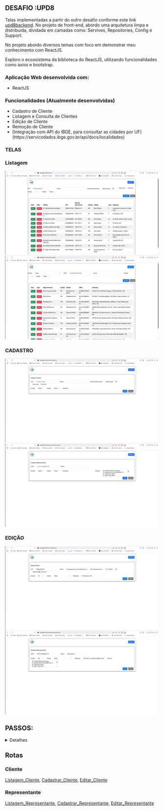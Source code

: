 ## DESAFIO :UPD8

Telas implementadas a partir do outro desafio conforme este link [upd8backend](https://github.com/SaorCampos/desafio_upd8_back). No projeto de front-end, abordo uma arquitetura limpa e distribuida, dividada em camadas como: Servives, Repositories, Config e Support.

No projeto abordo diversos temas com foco em demonstrar meu conhecimento com ReactJS.

Exploro o ecossistema da biblioteca do ReactJS, utilizando funcionalidades como axios e bootstrap.

### Aplicação Web desenvolvida com:<br />
- ReactJS<br />

### Funcionalidades (Atualmente desenvolvidas)
<ul>
    <li>Cadastro de Cliente</li>
    <li>Listagem e Consulta de Clientes</li>
    <li>Edição de Cliente</li>
    <li>Remoção de Cliente</li>
    <li>[Integração com API do IBGE, para consultar as cidades por UF](https://servicodados.ibge.gov.br/api/docs/localidades)</li>
</ul>

### TELAS

### Listagem
![LISTAGEM](Lista-Clientes.png)
![LISTAGEM](Lista-Representantes.png)

### CADASTRO
![CADASTRO](Cadastrar-Cliente.png)
![CADASTRO](Cadastrar-Representante.png)

### EDIÇÃO
![EDIÇÃO](Editar-Cliente.png)
![EDIÇÃO](Editar-Representante.png)

## PASSOS:

<details>
<summary>Detalhes</summary>

### Requesitos necessários para executar o projeto:
<ul>
    <li>Instalar o Node versão 22.11.0</li>
    <li>Instalar o axios</li>
    <li>Instalar o bootstrap</li>
    <li>Instalar uma IDE de sua escolha (VSCode)</li>
</ul>

### Executar o projeto:
<ul>
    <li>Clone o projeto ou baixe o arquivo zip</li>
    <li>Adicione o arquivo env.js na pasta ./src/config</li>
    <li>Execute o comando: npm install</li>
    <li>Certifique-se que um diretório chamado `**/node_modules**` foi criado.</li>
    <li>Execute o comando: npm install axios</li>
    <li>Execute o comando: npm install bootstrap</li>
    <li>Execute o comando: npm start</li>
</ul>

### Conectando com API:

> No seu env.js adicione da seguinte forma:<br />

> const env = {<br />
>     API_BASE_URL: 'http://localhost:8000/api/'<br />
> };<br />
> <br />
> export default env;<br />

### Para iniciar aplicação:
`npm start`
Agora acesse o endereço http://localhost:3000 em seu navegador
</details>

## Rotas

### Cliente

[Listagem_Cliente](http://localhost:3000/cliente), 
[Cadastrar_Cliente](http://localhost:3000/cliente/registrar),
[Editar_Cliente](http://localhost:3000/cliente/alterar/{id})

### Representante
[Listagem_Representante](http://localhost:3000/representante),
[Cadastrar_Representante](http://localhost:3000/representante/registrar),
[Editar_Representante](http://localhost:3000/representante/alterar/{id})
